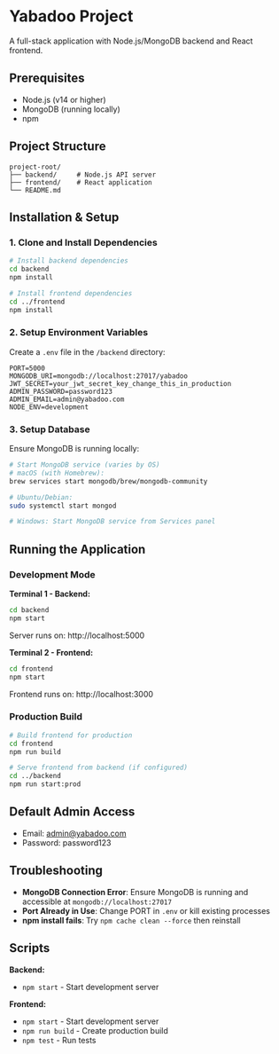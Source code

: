# Yabadoo Project

A full-stack application with Node.js/MongoDB backend and React frontend.

## Prerequisites

- Node.js (v14 or higher)
- MongoDB (running locally)
- npm

## Project Structure

```
project-root/
├── backend/     # Node.js API server
├── frontend/    # React application
└── README.md
```

## Installation & Setup

### 1. Clone and Install Dependencies

```bash
# Install backend dependencies
cd backend
npm install

# Install frontend dependencies
cd ../frontend
npm install
```

### 2. Setup Environment Variables

Create a `.env` file in the `/backend` directory:

```env
PORT=5000
MONGODB_URI=mongodb://localhost:27017/yabadoo
JWT_SECRET=your_jwt_secret_key_change_this_in_production
ADMIN_PASSWORD=password123
ADMIN_EMAIL=admin@yabadoo.com
NODE_ENV=development
```

### 3. Setup Database

Ensure MongoDB is running locally:

```bash
# Start MongoDB service (varies by OS)
# macOS (with Homebrew):
brew services start mongodb/brew/mongodb-community

# Ubuntu/Debian:
sudo systemctl start mongod

# Windows: Start MongoDB service from Services panel
```

## Running the Application

### Development Mode

**Terminal 1 - Backend:**

```bash
cd backend
npm start
```

Server runs on: http://localhost:5000

**Terminal 2 - Frontend:**

```bash
cd frontend
npm start
```

Frontend runs on: http://localhost:3000

### Production Build

```bash
# Build frontend for production
cd frontend
npm run build

# Serve frontend from backend (if configured)
cd ../backend
npm run start:prod
```

## Default Admin Access

- Email: admin@yabadoo.com
- Password: password123

## Troubleshooting

- **MongoDB Connection Error**: Ensure MongoDB is running and accessible at `mongodb://localhost:27017`
- **Port Already in Use**: Change PORT in `.env` or kill existing processes
- **npm install fails**: Try `npm cache clean --force` then reinstall

## Scripts

**Backend:**

- `npm start` - Start development server

**Frontend:**

- `npm start` - Start development server
- `npm run build` - Create production build
- `npm test` - Run tests
